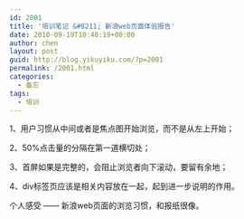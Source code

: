```yaml
---
id: 2001
title: '培训笔记 &#8211; 新浪web页面体验报告'
date: 2010-09-19T10:40:19+00:00
author: chen
layout: post
guid: http://blog.yikuyiku.com/?p=2001
permalink: /2001.html
categories:
  - 备忘
tags:
  - 培训
---
```

1、用户习惯从中间或者是焦点图开始浏览，而不是从左上开始；
  
2、50%点击量的分隔在第一道横切处；
  
3、首屏如果是完整的，会阻止浏览者向下滚动，要留有余地；
  
4、div标签页应该是相关内容放在一起，起到进一步说明的作用。

个人感受 —— 新浪web页面的浏览习惯，和报纸很像。